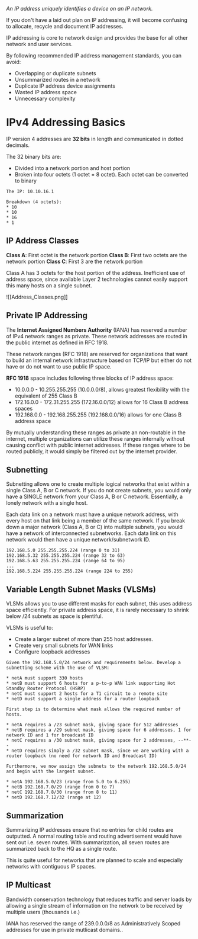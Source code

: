 *An IP address uniquely identifies a device on an IP network.*

If you don't have a laid out plan on IP addressing, it will become confusing to allocate, recycle and document IP addresses.

IP addressing is core to network design and provides the base for all other network and user services.

By following recommended IP address management standards, you can avoid:
* Overlapping or duplicate subnets
* Unsummarized routes in a network
* Duplicate IP address device assignments
* Wasted IP address space
* Unnecessary complexity

# IPv4 Addressing Basics

IP version 4 addresses are **32 bits** in length and communicated in dotted decimals.

The 32 binary bits are:
* Divided into a network portion and host portion
* Broken into four octets (1 octet = 8 octet). Each octet can be converted to binary

```
The IP: 10.10.16.1

Breakdown (4 octets):
* 10
* 10
* 16
* 1
```

## IP Address Classes

**Class A**: First octet is the network portion
**Class B**: First two octets are the network portion
**Class C**: First 3 are the network portion

Class A has 3 octets for the host portion of the address. Inefficient use of address space, since available Layer 2 technologies cannot easily support this many hosts on a single subnet.

![[Address_Classes.png]]

## Private IP Addressing

The **Internet Assigned Numbers Authority** (IANA) has reserved a number of IPv4 network ranges as private. These network addresses are routed in the public internet as defined in RFC 1918.

These network ranges (RFC 1918) are reserved for organizations that want to build an internal network infrastructure based on TCP/IP but either do not have or do not want to use public IP space.

**RFC 1918** space includes following three blocks of IP address space:
* 10.0.0.0 - 10.255.255.255 (10.0.0.0/8), allows greatest flexibility with the equivalent of 255 Class B
* 172.16.0.0 - 172.31.255.255 (172.16.0.0/12) allows for 16 Class B address spaces
* 192.168.0.0 - 192.168.255.255 (192.168.0.0/16) allows for one Class B address space

By mutually understanding these ranges as private an non-routable in the internet, multiple organizations can utilize these ranges internally without causing conflict with public internet addresses. If these ranges where to be routed publicly, it would simply be filtered out by the internet provider.

## Subnetting

Subnetting allows one to create multiple logical networks that exist within a single Class A, B or C network. If you do not create subnets, you would only have a SINGLE network from your Class A, B or C network. Essentially, a lonely network with a single host.

Each data link on a network must have a unique network address, with every host on that link being a member of the same network. If you break down a major network (Class A, B or C) into multiple subnets, you would have a network of interconnected subnetworks. Each data link on this network would then have a unique network/subnetwork ID.

``` Example
192.168.5.0 255.255.255.224 (range 0 to 31)
192.168.5.32 255.255.255.224 (range 32 to 63)
192.168.5.63 255.255.255.224 (range 64 to 95)
...
192.168.5.224 255.255.255.224 (range 224 to 255)
```

## Variable Length Subnet Masks (VLSMs)

VLSMs allows you to use different masks for each subnet, this uses address space efficiently. For private address space, it is rarely necessary to shrink below /24 subnets as space is plentiful.

VLSMs is useful to:
* Create a larger subnet of more than 255 host addresses.
* Create very small subnets for WAN links
* Configure loopback addresses

``` VLSM Example
Given the 192.168.5.0/24 network and requirements below. Develop a subnetting scheme with the use of VLSM:

* netA must support 330 hosts
* netB must support 6 hosts for a p-to-p WAN link supporting Hot Standby Router Protocol (HSRP)
* netC must support 2 hosts for a T1 circuit to a remote site
* netD must support a single address for a router loopback

First step is to determine what mask allows the required number of hosts.

* netA requires a /23 subnet mask, giving space for 512 addresses
* netB requires a /29 subnet mask, giving space for 6 addresses, 1 for network ID and 1 for broadcast ID
* netC requires a /30 subnet mask, giving space for 2 addresses, --**--
* netD requires simply a /32 subnet mask, since we are working with a router loopback (no need for network ID and Broadcast ID)

Furthermore, we now assign the subnets to the network 192.168.5.0/24 and begin with the largest subnet.

* netA 192.168.5.0/23 (range from 5.0 to 6.255)
* netB 192.168.7.0/29 (range from 0 to 7)
* netC 192.168.7.8/30 (range from 8 to 11)
* netD 192.168.7.12/32 (range at 12)
```

## Summarization

Summarizing IP addresses ensure that no entries for child routes are outputted. A normal routing table and routing advertisement would have sent out i.e. seven routes. With summarization, all seven routes are summarized back to the HQ as a single route. 

This is quite useful for networks that are planned to scale and especially networks with contiguous IP spaces.

## IP Multicast

Bandwidth conservation technology that reduces traffic and server loads by allowing a single stream of information on the network to be received by multiple users (thousands i.e.)

IANA has reserved the range of 239.0.0.0/8 as Administratively Scoped addresses for use in private mutlicast domains..